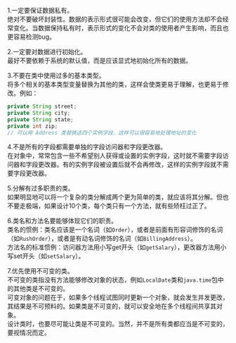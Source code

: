 1.一定要保证数据私有。<br>绝对不要破坏封装性。数据的表示形式很可能会改变，但它们的使用方法却不会经常变化。当数据保持私有时，表示形式的变化不会对类的使用者产生影响，而且也更容易检测bug。

2.一定要对数据进行初始化。<br>
最好不要依赖于系统的默认值，而是应该显式地初始化所有的数据。

3.不要在类中使用过多的基本类型。<br>
将多个相关的基本类型变量替换为其他的类，这样会使类更易于理解，也更易于修改。例如：

```java
private String street;
private String city;
private String state;
private int zip;
// 可以用 Address 类替换这四个实例字段，这样可以很容易地处理地址的变化
```
4.不是所有的字段都需要单独的字段访问器和字段更改器。<br>
在对象中，常常包含一些不希望别人获得或设置的实例字段，这时就不需要字段访问器和字段更改器。有的实例字段被设置后就不会再修改，这样的实例字段就不需要字段更改器。

5.分解有过多职责的类。<br>
如果明显地可以将一个复杂的类分解成两个更为简单的类，就应该将其分解。但也不要走极端，如果设计10个类，每个类只有一个方法，就有些矫枉过正了。

6.类名和方法名要能够体现它们的职责。<br>
类名的惯例：类名应该是一个名词（如`Order`），或者是前面有形容词修饰的名词（如`RushOrder`），或者是有动名词修饰的名词（如`BillingAddress`）。<br>
方法名的标准惯例：访问器方法用小写get开头（如`getSalary`），更改器方法用小写set开头（如`setSalary`）。

7.优先使用不可变的类。<br>
不可变的类指没有方法能够修改对象的状态，例如`LocalDate`类和`java.time`包中的其他类是不可变的。<br>
可变对象的问题在于，如果多个线程试图同时更新一个对象，就会发生并发更改，其结果是不可预料的。如果类是不可变的，就可以安全地在多个线程间共享其对象。<br>
设计类时，也要尽可能让类是不可变的。当然，并不是所有类都应当是不可变的，要视情况而定。